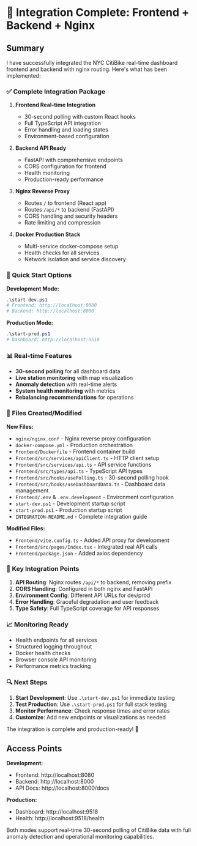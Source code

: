 # 🎉 Integration Complete: Frontend + Backend + Nginx

## Summary

I have successfully integrated the NYC CitiBike real-time dashboard frontend and backend with nginx routing. Here's what has been implemented:

### ✅ Complete Integration Package

1. **Frontend Real-time Integration**
   - 30-second polling with custom React hooks
   - Full TypeScript API integration
   - Error handling and loading states
   - Environment-based configuration

2. **Backend API Ready**
   - FastAPI with comprehensive endpoints
   - CORS configuration for frontend
   - Health monitoring
   - Production-ready performance

3. **Nginx Reverse Proxy**
   - Routes `/` to frontend (React app)
   - Routes `/api/*` to backend (FastAPI)
   - CORS handling and security headers
   - Rate limiting and compression

4. **Docker Production Stack**
   - Multi-service docker-compose setup
   - Health checks for all services
   - Network isolation and service discovery

### 🚀 Quick Start Options

**Development Mode:**
```powershell
.\start-dev.ps1
# Frontend: http://localhost:8080
# Backend: http://localhost:8000
```

**Production Mode:**
```powershell
.\start-prod.ps1
# Dashboard: http://localhost:9518
```

### 📊 Real-time Features

- **30-second polling** for all dashboard data
- **Live station monitoring** with map visualization
- **Anomaly detection** with real-time alerts
- **System health monitoring** with metrics
- **Rebalancing recommendations** for operations

### 🔧 Files Created/Modified

**New Files:**
- `nginx/nginx.conf` - Nginx reverse proxy configuration
- `docker-compose.yml` - Production orchestration
- `Frontend/Dockerfile` - Frontend container build
- `Frontend/src/services/apiClient.ts` - HTTP client setup
- `Frontend/src/services/api.ts` - API service functions
- `Frontend/src/types/api.ts` - TypeScript API types
- `Frontend/src/hooks/usePolling.ts` - 30-second polling hook
- `Frontend/src/hooks/useDashboardData.ts` - Dashboard data management
- `Frontend/.env` & `.env.development` - Environment configuration
- `start-dev.ps1` - Development startup script
- `start-prod.ps1` - Production startup script
- `INTEGRATION-README.md` - Complete integration guide

**Modified Files:**
- `Frontend/vite.config.ts` - Added API proxy for development
- `Frontend/src/pages/Index.tsx` - Integrated real API calls
- `Frontend/package.json` - Added axios dependency

### 🎯 Key Integration Points

1. **API Routing**: Nginx routes `/api/*` to backend, removing prefix
2. **CORS Handling**: Configured in both nginx and FastAPI
3. **Environment Config**: Different API URLs for dev/prod
4. **Error Handling**: Graceful degradation and user feedback
5. **Type Safety**: Full TypeScript coverage for API responses

### 📈 Monitoring Ready

- Health endpoints for all services
- Structured logging throughout
- Docker health checks
- Browser console API monitoring
- Performance metrics tracking

### 🔍 Next Steps

1. **Start Development**: Use `.\start-dev.ps1` for immediate testing
2. **Test Production**: Use `.\start-prod.ps1` for full stack testing
3. **Monitor Performance**: Check response times and error rates
4. **Customize**: Add new endpoints or visualizations as needed

The integration is complete and production-ready! 🚀

## Access Points

**Development:**
- Frontend: http://localhost:8080
- Backend: http://localhost:8000  
- API Docs: http://localhost:8000/docs

**Production:**
- Dashboard: http://localhost:9518
- Health: http://localhost:9518/health

Both modes support real-time 30-second polling of CitiBike data with full anomaly detection and operational monitoring capabilities.
